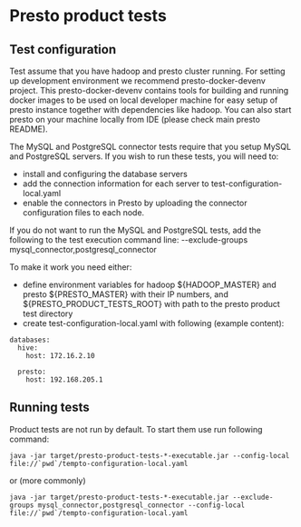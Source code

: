 # Presto product tests

## Test configuration

Test assume that you have hadoop and presto cluster running. For setting up development environment we
recommend presto-docker-devenv project. This presto-docker-devenv contains tools for building and running
docker images to be used on local developer machine for easy setup of presto instance together with dependencies
like hadoop. You can also start presto on your machine locally from IDE (please check main presto README).

The MySQL and PostgreSQL connector tests require that you setup MySQL and PostgreSQL servers.  If you
wish to run these tests, you will need to:
 - install and configuring the database servers
 - add the connection information for each server to test-configuration-local.yaml
 - enable the connectors in Presto by uploading the connector configuration files to each node.

If you do not want to run the MySQL and PostgreSQL tests, add the following to the test execution command line:
   --exclude-groups mysql_connector,postgresql_connector

To make it work you need either:
 - define environment variables for hadoop ${HADOOP_MASTER} and presto ${PRESTO_MASTER} with their IP numbers,
and ${PRESTO_PRODUCT_TESTS_ROOT} with path to the presto product test directory
 - create test-configuration-local.yaml with following (example content):

```
databases:
  hive:
    host: 172.16.2.10

  presto:
    host: 192.168.205.1
```

## Running tests

Product tests are not run by default. To start them use run following command:

```
java -jar target/presto-product-tests-*-executable.jar --config-local file://`pwd`/tempto-configuration-local.yaml
```
or (more commonly)
```
java -jar target/presto-product-tests-*-executable.jar --exclude-groups mysql_connector,postgresql_connector --config-local file://`pwd`/tempto-configuration-local.yaml
```

